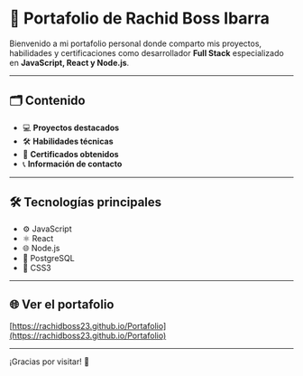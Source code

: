 # 🚀 Portafolio de Rachid Boss Ibarra

Bienvenido a mi portafolio personal donde comparto mis proyectos, habilidades y certificaciones como desarrollador **Full Stack** especializado en **JavaScript, React y Node.js**.

---

## 🗂️ Contenido

- 💻 **Proyectos destacados**  
- 🛠️ **Habilidades técnicas**  
- 📜 **Certificados obtenidos**  
- 📞 **Información de contacto**

---

## 🛠️ Tecnologías principales

- ⚙️ JavaScript  
- ⚛️ React  
- 🌐 Node.js  
- 🐘 PostgreSQL  
- 🎨 CSS3

---

## 🌐 Ver el portafolio

[https://rachidboss23.github.io/Portafolio](https://rachidboss23.github.io/Portafolio)

---

¡Gracias por visitar! 🙌
